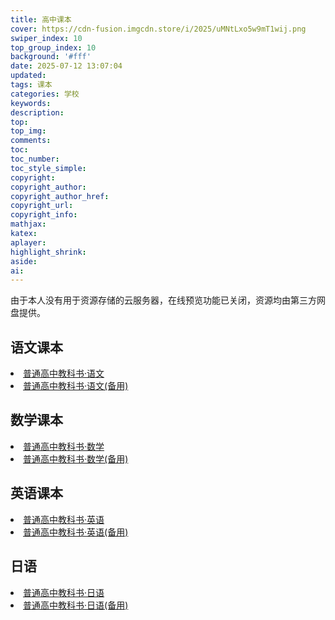 ```yaml
---
title: 高中课本
cover: https://cdn-fusion.imgcdn.store/i/2025/uMNtLxo5w9mT1wij.png
swiper_index: 10
top_group_index: 10
background: '#fff'
date: 2025-07-12 13:07:04
updated:
tags: 课本
categories: 学校
keywords:
description:
top:
top_img:
comments:
toc:
toc_number:
toc_style_simple:
copyright:
copyright_author:
copyright_author_href:
copyright_url:
copyright_info:
mathjax:
katex:
aplayer:
highlight_shrink:
aside:
ai:
---
```

由于本人没有用于资源存储的云服务器，在线预览功能已关闭，资源均由第三方网盘提供。
## 语文课本
<li><a href="https://www.123865.com/s/zj55Vv-Cj48d" download>普通高中教科书·语文</a></li>
<li><a href="https://www.123684.com/s/zj55Vv-Cj48d" download>普通高中教科书·语文(备用)</a></li>

## 数学课本
<li><a href="https://www.123865.com/s/zj55Vv-Nj48d" download>普通高中教科书·数学</a></li>
<li><a href="https://www.123684.com/s/zj55Vv-Nj48d" download>普通高中教科书·数学(备用)</a></li>


## 英语课本
<li><a href="https://www.123865.com/s/zj55Vv-Oj48d" download>普通高中教科书·英语</a></li>
<li><a href="https://www.123684.com/s/zj55Vv-Oj48d" download>普通高中教科书·英语(备用)</a></li>


## 日语
<li><a href="https://www.123865.com/s/zj55Vv-Rj48d" download>普通高中教科书·日语</a></li>
<li><a href="https://www.123684.com/s/zj55Vv-Rj48d" download>普通高中教科书·日语(备用)</a></li>

